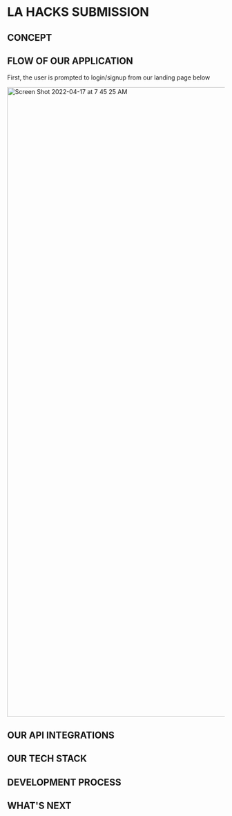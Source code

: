 # LA HACKS SUBMISSION

## CONCEPT

## FLOW OF OUR APPLICATION

First, the user is prompted to login/signup from our landing page below 

<img width="1457" alt="Screen Shot 2022-04-17 at 7 45 25 AM" src="https://user-images.githubusercontent.com/34513460/163719638-1ec7c1a7-dd9f-433a-a38d-fc92ca257875.png">

## OUR API INTEGRATIONS

## OUR TECH STACK

## DEVELOPMENT PROCESS

## WHAT'S NEXT 
